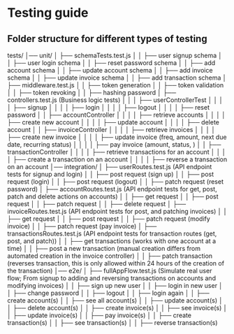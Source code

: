 # Testing guide

## Folder structure for different types of testing

tests/
│── unit/
│ ├── schemaTests.test.js
│ │ ├── user signup schema
│ │ ├── user login schema
│ │ ├── reset password schema
│ │ ├── add account schema
│ │ ├── update account schema
│ │ ├── add invoice schema
│ │ ├── update invoice schema
│ │ ├── add transaction schema
│ ├── middleware.test.js
│ │ ├── token generation
│ │ ├── token validation
│ │ ├── token revoking
│ │ ├── hashing password
│ ├── controllers.test.js (Business logic tests)
│ │ │ ├── userControllerTest
│ │ │ │ ├── signup
│ │ │ │ ├── login
│ │ │ │ ├── logout
│ │ │ │ ├── reset password
│ │ ├── accountController
│ │ │ │ ├── retrieve accounts
│ │ │ │ ├── create new account
│ │ │ │ ├── update account
│ │ │ │ ├── delete account
│ │ ├── invoiceController
│ │ │ │ ├── retrieve invoices
│ │ │ │ ├── create new invoice
│ │ │ │ ├── update invoice (freq, amount, next due date, recurring status)
│ │ │ │ ├── pay invoice (amount, status, )
│ │ ├── transactionController
│ │ │ │ ├── retrieve transactions for an account
│ │ │ │ ├── create a transaction on an account
│ │ │ │ ├── reverse a transaction on an account
│── integration/
│ ├── userRoutes.test.js (API endpoint tests for signup and login)
│ │ ├── post request (sign up)
│ │ ├── post request (login)
│ │ ├── post request (logout)
│ │ ├── patch request (reset password)
│ ├── accountRoutes.test.js (API endpoint tests for get, post, patch and delete actions on accounts)
│ │ ├── get request
│ │ ├── post request
│ │ ├── patch request
│ │ ├── delete request
│ ├── invoiceRoutes.test.js (API endpoint tests for post, and patching invoices)
│ │ ├── get request
│ │ ├── post request
│ │ ├── patch request (modify invoice)
│ │ ├── patch request (pay invoice)
│ ├── transactionsRoutes.test.js (API endpoint tests for transaction routes (get, post, and patch))
│ │ ├── get transactions (works with one account at a time)
│ │ ├── post a new transaction (manual creation differs from automated creation in the invoice controller)
│ │ ├── patch transaction (reverses transaction, this is only allowed within 24 hours of the creation of the transaction)
│── e2e/
│ ├── fullAppFlow.test.js (Simulate real user flow; From signup to adding and reversing transactions on accounts and modifying invoices)
│ │ ├── sign up new user
│ │ ├── login in new user
│ │ ├── change password
│ │ ├── logout
│ │ ├── login again
│ │ ├── create account(s)
│ │ ├── see all account(s)
│ │ ├── update account(s)
│ │ ├── delete account(s)
│ │ ├── create invoice(s)
│ │ ├── see invoice(s)
│ │ ├── update invoice(s)
│ │ ├── pay invoice(s)
│ │ ├── create transaction(s)
│ │ ├── see transaction(s)
│ │ ├── reverse transaction(s)
